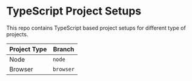 # TypeScript Project Setups
This repo contains TypeScript based project setups for different type of projects.

|Project Type|Branch|
|-|-|
|Node|`node`|
|Browser|`browser`|

